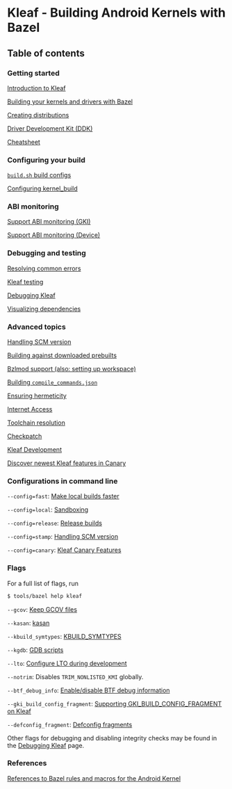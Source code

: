 # Kleaf - Building Android Kernels with Bazel

## Table of contents

### Getting started

[Introduction to Kleaf](docs/kleaf.md)

[Building your kernels and drivers with Bazel](docs/impl.md)

[Creating distributions](docs/dist.md)

[Driver Development Kit (DDK)](docs/ddk/main.md)

[Cheatsheet](docs/cheatsheet.md)

### Configuring your build

[`build.sh` build configs](docs/build_configs.md)

[Configuring kernel\_build](docs/kernel_config.md)

### ABI monitoring

[Support ABI monitoring (GKI)](docs/abi.md)

[Support ABI monitoring (Device)](docs/abi_device.md)

### Debugging and testing

[Resolving common errors](docs/errors.md)

[Kleaf testing](docs/testing.md)

[Debugging Kleaf](docs/debugging.md)

[Visualizing dependencies](docs/dependencies.md)

### Advanced topics

[Handling SCM version](docs/scmversion.md)

[Building against downloaded prebuilts](docs/download_prebuilt.md)

[Bzlmod support (also: setting up workspace)](docs/bzlmod.md)

[Building `compile_commands.json`](docs/compile_commands.md)

[Ensuring hermeticity](docs/hermeticity.md)

[Internet Access](docs/network.md)

[Toolchain resolution](docs/toolchains.md)

[Checkpatch](docs/checkpatch.md)

[Kleaf Development](docs/kleaf_development.md)

[Discover newest Kleaf features in Canary](docs/canary.md)

### Configurations in command line

`--config=fast`: [Make local builds faster](docs/fast.md)

`--config=local`: [Sandboxing](docs/sandbox.md)

`--config=release`: [Release builds](docs/release.md)

`--config=stamp`: [Handling SCM version](docs/scmversion.md)

`--config=canary`: [Kleaf Canary Features](docs/canary.md)

### Flags

For a full list of flags, run

```sh
$ tools/bazel help kleaf
```

`--gcov`: [Keep GCOV files](docs/gcov.md)

`--kasan`: [kasan](docs/kasan.md)

`--kbuild_symtypes`: [KBUILD\_SYMTYPES](docs/symtypes.md)

`--kgdb`: [GDB scripts](docs/kgdb.md)

`--lto`: [Configure LTO during development](docs/lto.md)

`--notrim`: Disables `TRIM_NONLISTED_KMI` globally.

`--btf_debug_info`: [Enable/disable BTF debug information](docs/btf.md)

`--gki_build_config_fragment`:
[Supporting GKI\_BUILD\_CONFIG\_FRAGMENT on Kleaf](docs/gki_build_config_fragment.md)

`--defconfig_fragment`: [Defconfig fragments](docs/kernel_config.md#defconfig-fragments)

Other flags for debugging and disabling integrity checks may be found in the
[Debugging Kleaf](docs/debugging.md) page.

### References

[References to Bazel rules and macros for the Android Kernel](docs/api_reference.md)
